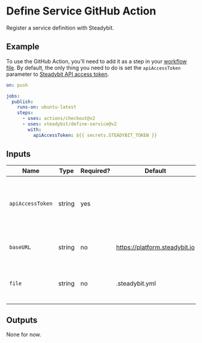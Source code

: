 # Define Service GitHub Action

Register a service definition with Steadybit.

## Example
To use the GitHub Action, you'll need to add it as a step in your [workflow file](https://help.github.com/en/actions/automating-your-workflow-with-github-actions). By default, the only thing you need to do is set the `apiAccessToken` parameter to [Steadybit API access token](https://docs.steadybit.io/integrate/10-api).

```yaml
on: push

jobs:
  publish:
    runs-on: ubuntu-latest
    steps:
      - uses: actions/checkout@v2
      - uses: steadybit/define-service@v2
        with:
          apiAccessToken: ${{ secrets.STEADYBIT_TOKEN }}
```

## Inputs

|Name              |Type    |Required? |Default                       |Description
|------------------|--------|----------|------------------------------|------------------------------------
|`apiAccessToken`  |string  |yes       |                              |Access Token to be used when accessing the Steadybit API
|`baseURL`         |string  |no        |https://platform.steadybit.io |Base URL of the Steadybit server
|`file`            |string  |no        |.steadybit.yml                |The path to your service definition file

## Outputs

None for now.
